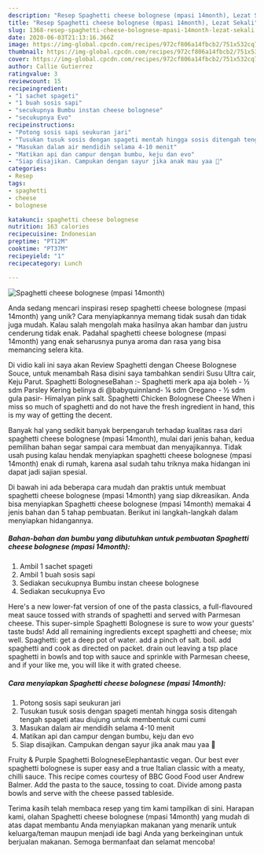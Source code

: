```yaml
---
description: "Resep Spaghetti cheese bolognese (mpasi 14month), Lezat Sekali"
title: "Resep Spaghetti cheese bolognese (mpasi 14month), Lezat Sekali"
slug: 1368-resep-spaghetti-cheese-bolognese-mpasi-14month-lezat-sekali
date: 2020-06-03T21:13:16.366Z
image: https://img-global.cpcdn.com/recipes/972cf806a14fbcb2/751x532cq70/spaghetti-cheese-bolognese-mpasi-14month-foto-resep-utama.jpg
thumbnail: https://img-global.cpcdn.com/recipes/972cf806a14fbcb2/751x532cq70/spaghetti-cheese-bolognese-mpasi-14month-foto-resep-utama.jpg
cover: https://img-global.cpcdn.com/recipes/972cf806a14fbcb2/751x532cq70/spaghetti-cheese-bolognese-mpasi-14month-foto-resep-utama.jpg
author: Callie Gutierrez
ratingvalue: 3
reviewcount: 15
recipeingredient:
- "1 sachet spageti"
- "1 buah sosis sapi"
- "secukupnya Bumbu instan cheese bolognese"
- "secukupnya Evo"
recipeinstructions:
- "Potong sosis sapi seukuran jari"
- "Tusukan tusuk sosis dengan spageti mentah hingga sosis ditengah tengah spageti atau diujung untuk membentuk cumi cumi"
- "Masukan dalam air mendidih selama 4-10 menit"
- "Matikan api dan campur dengan bumbu, keju dan evo"
- "Siap disajikan. Campukan dengan sayur jika anak mau yaa 💚"
categories:
- Resep
tags:
- spaghetti
- cheese
- bolognese

katakunci: spaghetti cheese bolognese 
nutrition: 163 calories
recipecuisine: Indonesian
preptime: "PT12M"
cooktime: "PT37M"
recipeyield: "1"
recipecategory: Lunch

---
```



![Spaghetti cheese bolognese (mpasi 14month)](https://img-global.cpcdn.com/recipes/972cf806a14fbcb2/751x532cq70/spaghetti-cheese-bolognese-mpasi-14month-foto-resep-utama.jpg)

Anda sedang mencari inspirasi resep spaghetti cheese bolognese (mpasi 14month) yang unik? Cara menyiapkannya memang tidak susah dan tidak juga mudah. Kalau salah mengolah maka hasilnya akan hambar dan justru cenderung tidak enak. Padahal spaghetti cheese bolognese (mpasi 14month) yang enak seharusnya punya aroma dan rasa yang bisa memancing selera kita.

Di vidio kali ini saya akan Review Spaghetti dengan Cheese Bolognese Souce, untuk menambah Rasa disini saya tambahkan sendiri Susu Ultra cair, Keju Parut. Spaghetti BologneseBahan :- Spaghetti merk apa aja boleh - ½ sdm Parsley Kering belinya di @babyquinnland- ¼ sdm Oregano - ½ sdm gula pasir- Himalyan pink salt. Spaghetti Chicken Bolognese Cheese When i miss so much of spaghetti and do not have the fresh ingredient in hand, this is my way of getting the decent.

Banyak hal yang sedikit banyak berpengaruh terhadap kualitas rasa dari spaghetti cheese bolognese (mpasi 14month), mulai dari jenis bahan, kedua pemilihan bahan segar sampai cara membuat dan menyajikannya. Tidak usah pusing kalau hendak menyiapkan spaghetti cheese bolognese (mpasi 14month) enak di rumah, karena asal sudah tahu triknya maka hidangan ini dapat jadi sajian spesial.


Di bawah ini ada beberapa cara mudah dan praktis untuk membuat spaghetti cheese bolognese (mpasi 14month) yang siap dikreasikan. Anda bisa menyiapkan Spaghetti cheese bolognese (mpasi 14month) memakai 4 jenis bahan dan 5 tahap pembuatan. Berikut ini langkah-langkah dalam menyiapkan hidangannya.

<!--inarticleads1-->

##### Bahan-bahan dan bumbu yang dibutuhkan untuk pembuatan Spaghetti cheese bolognese (mpasi 14month):

1. Ambil 1 sachet spageti
1. Ambil 1 buah sosis sapi
1. Sediakan secukupnya Bumbu instan cheese bolognese
1. Sediakan secukupnya Evo


Here&#39;s a new lower-fat version of one of the pasta classics, a full-flavoured meat sauce tossed with strands of spaghetti and served with Parmesan cheese. This super-simple Spaghetti Bolognese is sure to wow your guests&#39; taste buds! Add all remaining ingredients except spaghetti and cheese; mix well. Spaghetti: get a deep pot of water. add a pinch of salt. boil. add spaghetti and cook as directed on packet. drain out leaving a tsp place spaghetti in bowls and top with sauce and sprinkle with Parmesan cheese, and if your like me, you will like it with grated cheese. 

<!--inarticleads2-->

##### Cara menyiapkan Spaghetti cheese bolognese (mpasi 14month):

1. Potong sosis sapi seukuran jari
1. Tusukan tusuk sosis dengan spageti mentah hingga sosis ditengah tengah spageti atau diujung untuk membentuk cumi cumi
1. Masukan dalam air mendidih selama 4-10 menit
1. Matikan api dan campur dengan bumbu, keju dan evo
1. Siap disajikan. Campukan dengan sayur jika anak mau yaa 💚


Fruity &amp; Purple Spaghetti BologneseElephantastic vegan. Our best ever spaghetti bolognese is super easy and a true Italian classic with a meaty, chilli sauce. This recipe comes courtesy of BBC Good Food user Andrew Balmer. Add the pasta to the sauce, tossing to coat. Divide among pasta bowls and serve with the cheese passed tableside. 

Terima kasih telah membaca resep yang tim kami tampilkan di sini. Harapan kami, olahan Spaghetti cheese bolognese (mpasi 14month) yang mudah di atas dapat membantu Anda menyiapkan makanan yang menarik untuk keluarga/teman maupun menjadi ide bagi Anda yang berkeinginan untuk berjualan makanan. Semoga bermanfaat dan selamat mencoba!
